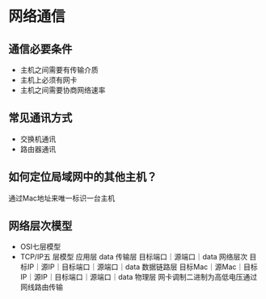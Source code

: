 # 网络通信

## 通信必要条件

- 主机之间需要有传输介质
- 主机上必须有网卡
- 主机之间需要协商网络速率

## 常见通讯方式

- 交换机通讯
- 路由器通讯

## 如何定位局域网中的其他主机？

通过Mac地址来唯一标识一台主机

## 网络层次模型

- OSI七层模型
- TCP/IP五 层模型
应用层    data
传输层    目标端口｜源端口｜data
网络层次   目标IP｜源IP｜目标端口｜源端口｜data
数据链路层 目标Mac｜源Mac｜目标IP｜源IP｜目标端口｜源端口｜data
物理层    网卡调制二进制为高低电压通过网线路由传输
